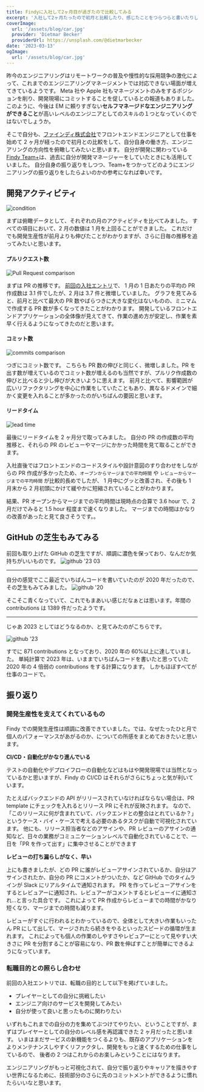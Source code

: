 ```yaml
---
title: Findyに入社して2ヶ月目が過ぎたので比較してみる
excerpt: '入社して2ヶ月たったので初月と比較したり、感じたことをつらつらと書いたりします'
coverImage:
  url: '/assets/blog/car.jpg'
  provider: 'Dietmar Becker'
  providerUrl: https://unsplash.com/@dietmarbecker
date: '2023-03-13'
ogImage:
  url: '/assets/blog/car.jpg'
---
```


昨今のエンジニアリングはリモートワークの普及や慢性的な採用競争の激化によって、これまでのエンジニアリングマネージメントでは対応できない場面が増えてきているようです。
Meta 社や Apple 社もマネージメントのみをするポジションを削り、開発現場にコミットすることを促しているとの報道もありました。
このように、今後は EM に頼りすぎない**セルフマネージドなエンジニアリングができること**が高いレベルのエンジニアとしてのスキルの１つとなっていくのではないでしょうか。

そこで自分も、[ファインディ株式会社](https://findy.co.jp/)でフロントエンドエンジニアとして仕事を始めて 2 ヶ月が経ったので初月との比較をして、自分自身の働き方、エンジニアリングの方向性を俯瞰してみたいと思います。
自分が開発に関わっている[Findy Team+](https://findy-team.io/)は、過去に自分が開発マネージャーをしていたときにも活用していました。
自分自身の振り返りをしつつ、Team+をつかってどのようにエンジニアリングの振り返りをしたらよいのかの参考になれば幸いです。

## 開発アクティビティ

![condition](/assets/blog/202302-condition.png)

まずは俯瞰データとして、それぞれの月のアクティビティを比べてみました。
すべての項目において、2 月の数値は 1 月を上回ることができました。
これだけでも開発生産性が前月よりも伸びたことがわかりますが、さらに日毎の推移を追ってみたいと思います。

#### プルリクエスト数

![Pull Request comparison](/assets/blog/202302-pr-comparison.png)

まずは PR の推移です。
[前回の入社エントリ](/posts/findy-one-month)で、 1 月の 1 日あたりの平均の PR 作成数は 3.1 件でしたが、2 月は 3.7 件と微増していました。
グラフを見てみると、前月と比べて最大の PR 数やばらつきに大きな変化はないものの、ミニマムで作成する PR 数が多くなってきたことがわかります。
開発しているフロントエンドアプリケーションの全体像が見えてきて、作業の進め方が安定し、作業を素早く行えるようになってきたのだと思います。

#### コミット数

![commits comparison](/assets/blog/202302-commit-comparison.png)

つぎにコミット数です。
こちらも PR 数の伸びと同じく、微増しました。PR を出す数が増えているのでコミット数が増えるのも当然ですが、プルリク作成数の伸びと比べると少し伸びが大きいように思えます。
前月と比べて、影響範囲が広いリファクタリングを中心に作業をしていたこともあり、異なるドメインで細かく変更を入れることが多かったのがいちばんの要因と思います。

#### リードタイム

![lead time](/assets/blog/202302-lead-time.png)

最後にリードタイムを 2 ヶ月分で取ってみました。
自分の PR の作成数の平均推移と、それらの PR のレビューやマージにかかった時間を見て取ることができます。

入社直後ではフロントエンドのコードスタイルや設計意図のすり合わせをしながらの PR 作成が多かったため、`オープンからマージまでの平均時間` や `レビューからマージまでの平均時間` が比較的長めでしたが、
1 月中にグッと改善され、その後も 1 月末から 2 月初頭にかけて緩やかに短縮されていることがわかります。

結果、PR オープンからマージまでの平均時間は現時点の合算で 3.6 hour で、2 月だけでみると 1.5 hour 程度まで速くなりました。
マージまでの時間はかなりの改善があったと見て良さそうです。。

## GitHub の芝生もみてみる

前回も取り上げた GitHub の芝生ですが、順調に濃色を保っており、なんだか気持ちがいいものです。
![github '23 03](/assets/blog/202303-github.png)

---

自分の感覚でここ最近でいちばんコードを書いていたのが 2020 年だったので、その芝生もみてみました。
![github '20](/assets/blog/2020-github.png)

そこそこ青くなっていて、これでもまあいい感じだなぁとは思います。年間の contributions は 1389 件だったようです。

---

じゃあ 2023 としてはどうなるのか、と見てみたのがこちらです。

![github '23](/assets/blog/2023-github.png)

すでに 871 contributions となっており、2020 年の 60%以上に達していました。
単純計算で 2023 年は、いままでいちばんコードを書いたと思っていた 2020 年の 4 倍弱の contributions をする計算になります。
しかもほぼすべてが仕事のコードで。

## 振り返り

### 開発生産性を支えてくれているもの

Findy での開発生産性は順調に改善できていました。では、なぜたったひと月で個人のパフォーマンスがあがるのか、についての所感をまとめておきたいと思います。

**CI/CD・自動化がかなり進んでいる**

テストの自動化やデプロイフローの自動化などはもはや開発現場では当然となっているかと思いますが、Findy の CI/CD はそれらがさらにちょっと気が利いています。

たとえばバックエンドの API がリリースされていなければならない場合は、PR template にチェックを入れるとリリース PR にそれが反映されます。
なので、「このリリースに何が含まれていて、バックエンドとの整合はとれているか？」というケース・バイ・ケースで考える必要のあるタスクが自動で可視化されています。
他にも、リリース担当者などのアサインや、PR レビューのアサインの通知など、日々の業務がコミュニケーションレベルで自動化されていることで、一日を「PR を作って出す」に集中させることができます

**レビューの打ち漏らしがなく、早い**

上にも書きましたが、どの PR に誰がレビューアサインされているか、自分はアサインされたか、自分の PR にコメントがついたか、など GitHub でのタイムラインが Slack にリアルタイムで通知されます。
PR を作ってレビューアサインをするとレビュアーに通知され、レビュアーがコメントするとレビューイに通知され...と言った具合です。
これによって PR 作成からレビューまでの時間がかなり短くなり、マージまでの時間も減ります。

レビューがすぐに行われるとわかっているので、全体として大きい作業もいったん PR にして出して、マージされたら続きをやるといったスピードの循環が生まれます。
これによっても個人の作業のしやすさやレビュアーにとって見やすい大きさに PR を分割することが容易になり、PR 数を伸ばすことが簡単にできるようになっています。

### 転職目的との照らし合わせ

前回の入社エントリでは、転職の目的として以下を掲げていました。

- プレイヤーとしての自分に挑戦したい
- エンジニア向けのサービスを開発してみたい
- 自分が使って良いと思ったものに関わりたい

いずれもこれまでの自分の力を集めてぶつけてやりたい、ということですが、まずはプレイヤーとしての自分のレベル感を再認識できた 2 ヶ月だったと思います。
いまはまだサービスの新機能をつくるよりも、既存のアプリケーションをよりメンテナンスしやすくリファクタし、開発をもっと速くするための仕事をしているので、
後者の 2 つはこれからのお楽しみということにはなります。

エンジニアリングがもっと可視化されて、自分で振り返りやキャリアを描きやすい世界になるために、技術部分のさらに先のコミットメントができるように慣れたらいいなと思います。
